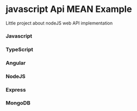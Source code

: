 # javascript Api MEAN Example
Little project about nodeJS web API implementation
### Javascript
### TypeScript
### Angular
### NodeJS
### Express
### MongoDB
